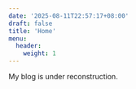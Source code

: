 ```yaml
---
date: '2025-08-11T22:57:17+08:00'
draft: false
title: 'Home'
menu:
  header:
    weight: 1
---
```


My blog is under reconstruction.